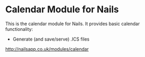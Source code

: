 # Calendar Module for Nails

This is the calendar module for Nails. It provides basic calendar functionality:

- Generate (and save/serve) .ICS files

http://nailsapp.co.uk/modules/calendar
